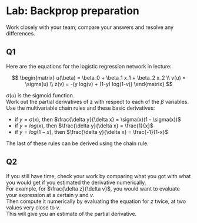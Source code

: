 # Lab: Backprop preparation

Work closely with your team; compare your answers and resolve any differences.

## Q1
Here are the equations for the logistic regression network in lecture:

```math

\begin{matrix}
u(\beta) = \beta_0 + \beta_1 x_1 + \beta_2 x_2 \\
v(u) = \sigma(u) \\
z(v) = -(y log(v) + (1-y) log(1-v))
\end{matrix}

```
 
$\sigma(u)$ is the sigmoid function.  
Work out the partial derivatives of z with respect to each of the $\beta$ variables.  
Use the multivariable chain rules and these basic derivatives:

- if $`y = \sigma(x)`$, then $`\frac{\delta y}{\delta x} = \sigma(x)(1 - \sigma(x))`$
- if $`y = log(x)`$, then   $`\frac{\delta y}{\delta x} = \frac{1}{x}`$
- if $`y = log(1-x)`$, then $`\frac{\delta y}{\delta x} = \frac{-1}{1-x}`$

The last of these rules can be derived using the chain rule.

## Q2

If you still have time, check your work by comparing what you got with what you would get if you estimated the derivative numerically.  
For example, for $\frac{\delta z}{\delta v}$, you would want to evaluate your expression at a certain $y$ and $v$.  
Then compute it numerically by evaluating the equation for $z$ twice, at two values very close to $v$.  
This will give you an estimate of the partial derivative.
